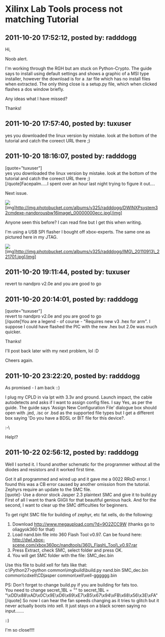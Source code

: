 # Xilinx Lab Tools process not matching Tutorial

## 2011-10-20 17:52:12, posted by: radddogg

Hi,  
   
 Noob alert.  
   
 I'm working through the RGH but am stuck on Python-Crypto. The guide says to install using default settings and shows a graphic of a MSI type installer, however the download is for a .tar file which has no install files when extracted. The only thing close is a setup.py file, which when clicked flashes a dos window briefly.  
   
 Any ideas what I have missed?  
   
 Thanks!

## 2011-10-20 17:57:40, posted by: tuxuser

yes you downloaded the linux version by mistake. look at the bottom of the tutorial and catch the coreect URL there ;)

## 2011-10-20 18:16:07, posted by: radddogg

[quote="tuxuser"]  
 yes you downloaded the linux version by mistake. look at the bottom of the tutorial and catch the coreect URL there ;)  
 [/quote]Facepalm.....I spent over an hour last night trying to figure it out....  
   
 Next issue.  
   
 ![](http://img.photobucket.com/albums/v325/radddogg/DWINXPsystem32cmdexe-nandprousbw16image_00000000ecc.jpg)[img]http://img.photobucket.com/albums/v325/radddogg/DWINXPsystem32cmdexe-nandprousbw16image\_00000000ecc.jpg[/img]  
   
 Anyone seen this before? I can read fine but I get this when writing.  
   
 I'm using a USB SPI flasher I bought off xbox-experts. The same one as pictured here in my JTAG.  
   
 ![](http://img.photobucket.com/albums/v325/radddogg/IMG_20110913_221701.jpg)[img]http://img.photobucket.com/albums/v325/radddogg/IMG\_20110913\_221701.jpg[/img]

## 2011-10-20 19:11:44, posted by: tuxuser

revert to nandpro v2.0e and you are good to go

## 2011-10-20 20:14:01, posted by: radddogg

[quote="tuxuser"]  
 revert to nandpro v2.0e and you are good to go  
 [/quote]You are a legend - of course - "Requires new v3 .hex for arm". I suppose I could have flashed the PIC with the new .hex but 2.0e was much quicker.  
   
 Thanks!  
   
 I'll post back later with my next problem, lol :D  
   
 Cheers again.

## 2011-10-20 23:22:20, posted by: radddogg

As promised - I am back ::)  
   
 I plug my CPLD in via lpt with 3.3v and ground. Launch impact, the cable autodetects and asks if I want to assign config files. I say Yes, as per the guide. The guide says 'Assign New Configuration File' dialogue box should open with .jed, .isc or .bsd as the supported file types but I get a different box saying 'Do you have a BDSL or BIT file for this device?.   
   
 :-\  
   
 Help!?

## 2011-10-22 02:56:12, posted by: radddogg

Well I sorted it. I found another schematic for the programmer without all the diodes and resistors and it worked first time.  
   
 Got it all programmed and wired up and it gave me a 0022 RRoD error. I found this was a CB error caused by another omission from the tutorial. Zephyrs require an update to the SMC file.  
 [quote]- Use a donor stock Jasper 2.3 plaintext SMC and give it to build.py  
 First of all I want to thank GliGli for that beautiful genious hack. And for the second, I want to clear up the SMC difficulties for beginners.  
   
 To get right SMC file for building of zephyr, etc fat xells, do the following:  
 1. Download http://www.megaupload.com/?d=9O2ZCC9W (thanks go to oliagyok360 for that)  
 2. Load nand.bin file into 360 Flash Tool v0.97. Can be found here: http://dwl.xbox-scene.com/xbox360pc/nandtools/360\_Flash\_Tool\_v0.97.rar  
 3. Press Extract, check SMC, select folder and press OK.  
 4. You will get SMC folder with the file: SMC\_dec.bin  
   
 Use this file to build xell for fats like that:  
 c:\Python27>python common\imgbuild\build.py nand.bin SMC\_dec.bin common\cdxell\CDjasper common\xell\xell-gggggg.bin  
   
 PS: Don't forget to change build.py if you are building for fats too.  
 You need to change secret\_1BL = "" to secret\_1BL = "\xDD\x88\xAD\x0C\x9E\xD6\x69\xE7\xB5\x67\x94\xFB\x68\x56\x3E\xFA"[/quote] So now I can hear the fan speeds changing as it tries to glitch but it never actually boots into xell. It just stays on a black screen saying no input.......  
   
 ::)  
   
 I'm so close!!!!